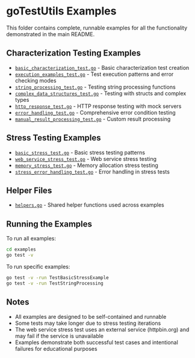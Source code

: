 # goTestUtils Examples

This folder contains complete, runnable examples for all the functionality demonstrated in the main README.

## Characterization Testing Examples

- [`basic_characterization_test.go`](basic_characterization_test.go) - Basic characterization test creation
- [`execution_examples_test.go`](execution_examples_test.go) - Test execution patterns and error checking modes
- [`string_processing_test.go`](string_processing_test.go) - Testing string processing functions
- [`complex_data_structures_test.go`](complex_data_structures_test.go) - Testing with structs and complex types
- [`http_response_test.go`](http_response_test.go) - HTTP response testing with mock servers
- [`error_handling_test.go`](error_handling_test.go) - Comprehensive error condition testing
- [`manual_result_processing_test.go`](manual_result_processing_test.go) - Custom result processing

## Stress Testing Examples

- [`basic_stress_test.go`](basic_stress_test.go) - Basic stress testing patterns
- [`web_service_stress_test.go`](web_service_stress_test.go) - Web service stress testing
- [`memory_stress_test.go`](memory_stress_test.go) - Memory allocation stress testing
- [`stress_error_handling_test.go`](stress_error_handling_test.go) - Error handling in stress tests

## Helper Files

- [`helpers.go`](helpers.go) - Shared helper functions used across examples

## Running the Examples

To run all examples:

```bash
cd examples
go test -v
```

To run specific examples:

```bash
go test -v -run TestBasicStressExample
go test -v -run TestStringProcessing
```

## Notes

- All examples are designed to be self-contained and runnable
- Some tests may take longer due to stress testing iterations
- The web service stress test uses an external service (httpbin.org) and may fail if the service is unavailable
- Examples demonstrate both successful test cases and intentional failures for educational purposes
